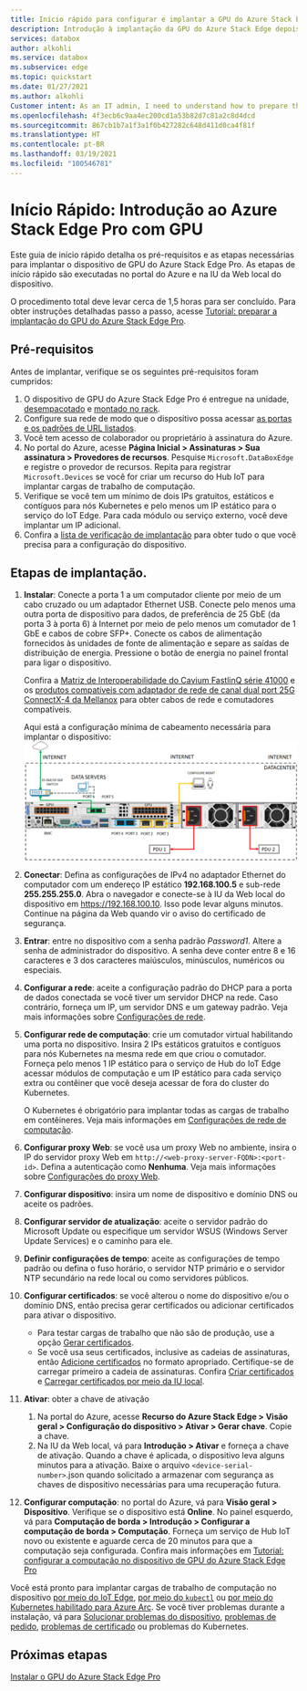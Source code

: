```yaml
---
title: Início rápido para configurar e implantar a GPU do Azure Stack Edge | Microsoft Docs
description: Introdução à implantação da GPU do Azure Stack Edge depois que o dispositivo é recebido.
services: databox
author: alkohli
ms.service: databox
ms.subservice: edge
ms.topic: quickstart
ms.date: 01/27/2021
ms.author: alkohli
Customer intent: As an IT admin, I need to understand how to prepare the portal to quickly deploy Azure Stack Edge so I can use it to transfer data to Azure.
ms.openlocfilehash: 4f3ecb6c9aa4ec200cd1a53b82d7c81a2c8d4dcd
ms.sourcegitcommit: 867cb1b7a1f3a1f0b427282c648d411d0ca4f81f
ms.translationtype: HT
ms.contentlocale: pt-BR
ms.lasthandoff: 03/19/2021
ms.locfileid: "100546781"
---
```

# <a name="quickstart-get-started-with-azure-stack-edge-pro-with-gpu"></a>Início Rápido: Introdução ao Azure Stack Edge Pro com GPU 

Este guia de início rápido detalha os pré-requisitos e as etapas necessárias para implantar o dispositivo de GPU do Azure Stack Edge Pro. As etapas de início rápido são executadas no portal do Azure e na IU da Web local do dispositivo. 

O procedimento total deve levar cerca de 1,5 horas para ser concluído. Para obter instruções detalhadas passo a passo, acesse [Tutorial: preparar a implantação do GPU do Azure Stack Edge Pro](azure-stack-edge-gpu-deploy-prep.md#deployment-configuration-checklist). 


## <a name="prerequisites"></a>Pré-requisitos

Antes de implantar, verifique se os seguintes pré-requisitos foram cumpridos:

1. O dispositivo de GPU do Azure Stack Edge Pro é entregue na unidade, [desempacotado](azure-stack-edge-gpu-deploy-install.md#unpack-the-device) e [montado no rack](azure-stack-edge-gpu-deploy-install.md#rack-the-device). 
1. Configure sua rede de modo que o dispositivo possa acessar [as portas e os padrões de URL listados](azure-stack-edge-gpu-system-requirements.md#networking-port-requirements). 
1. Você tem acesso de colaborador ou proprietário à assinatura do Azure.
1. No portal do Azure, acesse **Página Inicial > Assinaturas > Sua assinatura > Provedores de recursos**. Pesquise `Microsoft.DataBoxEdge` e registre o provedor de recursos. Repita para registrar `Microsoft.Devices` se você for criar um recurso do Hub IoT para implantar cargas de trabalho de computação.
1. Verifique se você tem um mínimo de dois IPs gratuitos, estáticos e contíguos para nós Kubernetes e pelo menos um IP estático para o serviço do IoT Edge. Para cada módulo ou serviço externo, você deve implantar um IP adicional.
1. Confira a [lista de verificação de implantação](azure-stack-edge-gpu-deploy-checklist.md) para obter tudo o que você precisa para a configuração do dispositivo. 


## <a name="deployment-steps"></a>Etapas de implantação.

1. **Instalar**: Conecte a porta 1 a um computador cliente por meio de um cabo cruzado ou um adaptador Ethernet USB. Conecte pelo menos uma outra porta de dispositivo para dados, de preferência de 25 GbE (da porta 3 à porta 6) à Internet por meio de pelo menos um comutador de 1 GbE e cabos de cobre SFP+. Conecte os cabos de alimentação fornecidos às unidades de fonte de alimentação e separe as saídas de distribuição de energia. Pressione o botão de energia no painel frontal para ligar o dispositivo.  

    Confira a [Matriz de Interoperabilidade do Cavium FastlinQ série 41000](https://www.marvell.com/documents/xalflardzafh32cfvi0z/) e os [produtos compatíveis com adaptador de rede de canal dual port 25G ConnectX-4 da Mellanox](https://docs.mellanox.com/display/ConnectX4LxFirmwarev14271016/Firmware+Compatible+Products) para obter cabos de rede e comutadores compatíveis.

    Aqui está a configuração mínima de cabeamento necessária para implantar o dispositivo:  ![Backplane de um dispositivo cabeado](./media/azure-stack-edge-gpu-quickstart/backplane-min-cabling-1.png)

2. **Conectar**: Defina as configurações de IPv4 no adaptador Ethernet do computador com um endereço IP estático **192.168.100.5** e sub-rede **255.255.255.0**. Abra o navegador e conecte-se à IU da Web local do dispositivo em https://192.168.100.10. Isso pode levar alguns minutos. Continue na página da Web quando vir o aviso do certificado de segurança.

3. **Entrar**: entre no dispositivo com a senha padrão *Password1*. Altere a senha de administrador do dispositivo. A senha deve conter entre 8 e 16 caracteres e 3 dos caracteres maiúsculos, minúsculos, numéricos ou especiais.

4. **Configurar a rede**: aceite a configuração padrão do DHCP para a porta de dados conectada se você tiver um servidor DHCP na rede. Caso contrário, forneça um IP, um servidor DNS e um gateway padrão. Veja mais informações sobre [Configurações de rede](azure-stack-edge-gpu-deploy-configure-network-compute-web-proxy.md#configure-network).

5. **Configurar rede de computação**: crie um comutador virtual habilitando uma porta no dispositivo. Insira 2 IPs estáticos gratuitos e contíguos para nós Kubernetes na mesma rede em que criou o comutador. Forneça pelo menos 1 IP estático para o serviço de Hub do IoT Edge acessar módulos de computação e um IP estático para cada serviço extra ou contêiner que você deseja acessar de fora do cluster do Kubernetes. 

    O Kubernetes é obrigatório para implantar todas as cargas de trabalho em contêineres. Veja mais informações em [Configurações de rede de computação](azure-stack-edge-gpu-deploy-configure-network-compute-web-proxy.md#enable-compute-network).

6. **Configurar proxy Web**: se você usa um proxy Web no ambiente, insira o IP do servidor proxy Web em `http://<web-proxy-server-FQDN>:<port-id>`. Defina a autenticação como **Nenhuma**. Veja mais informações sobre [Configurações do proxy Web](azure-stack-edge-gpu-deploy-configure-network-compute-web-proxy.md#configure-web-proxy).

7. **Configurar dispositivo**: insira um nome de dispositivo e domínio DNS ou aceite os padrões. 

8. **Configurar servidor de atualização**: aceite o servidor padrão do Microsoft Update ou especifique um servidor WSUS (Windows Server Update Services) e o caminho para ele. 

9. **Definir configurações de tempo**: aceite as configurações de tempo padrão ou defina o fuso horário, o servidor NTP primário e o servidor NTP secundário na rede local ou como servidores públicos.

10. **Configurar certificados**: se você alterou o nome do dispositivo e/ou o domínio DNS, então precisa gerar certificados ou adicionar certificados para ativar o dispositivo. 

    - Para testar cargas de trabalho que não são de produção, use a opção [Gerar certificados](azure-stack-edge-gpu-deploy-configure-certificates.md#generate-device-certificates). 
    - Se você usa seus certificados, inclusive as cadeias de assinaturas, então [Adicione certificados](azure-stack-edge-gpu-deploy-configure-certificates.md#bring-your-own-certificates) no formato apropriado. Certifique-se de carregar primeiro a cadeia de assinaturas. Confira [Criar certificados](azure-stack-edge-gpu-create-certificates-tool.md) e [Carregar certificados por meio da IU local](azure-stack-edge-gpu-deploy-configure-certificates.md#bring-your-own-certificates).

11. **Ativar**: obter a chave de ativação 

    1. Na portal do Azure, acesse **Recurso do Azure Stack Edge > Visão geral > Configuração do dispositivo > Ativar > Gerar chave**. Copie a chave. 
    1. Na IU da Web local, vá para **Introdução > Ativar** e forneça a chave de ativação. Quando a chave é aplicada, o dispositivo leva alguns minutos para a ativação. Baixe o arquivo `<device-serial-number>`.json quando solicitado a armazenar com segurança as chaves de dispositivo necessárias para uma recuperação futura. 

12. **Configurar computação**: no portal do Azure, vá para **Visão geral > Dispositivo**. Verifique se o dispositivo está **Online**. No painel esquerdo, vá para **Computação de borda > Introdução > Configurar a computação de borda > Computação**. Forneça um serviço de Hub IoT novo ou existente e aguarde cerca de 20 minutos para que a computação seja configurada. Confira mais informações em [Tutorial: configurar a computação no dispositivo de GPU do Azure Stack Edge Pro](azure-stack-edge-gpu-deploy-configure-compute.md)

Você está pronto para implantar cargas de trabalho de computação no dispositivo [por meio do IoT Edge](azure-stack-edge-gpu-deploy-sample-module-marketplace.md), [por meio do `kubectl`](azure-stack-edge-gpu-create-kubernetes-cluster.md) ou [por meio do Kubernetes habilitado para Azure Arc](azure-stack-edge-gpu-deploy-arc-kubernetes-cluster.md). Se você tiver problemas durante a instalação, vá para [Solucionar problemas do dispositivo](), [problemas de pedido](azure-stack-edge-gpu-troubleshoot.md), [problemas de certificado](azure-stack-edge-gpu-certificate-troubleshooting.md) ou problemas do Kubernetes. 

## <a name="next-steps"></a>Próximas etapas

[Instalar o GPU do Azure Stack Edge Pro](./azure-stack-edge-gpu-deploy-install.md)



